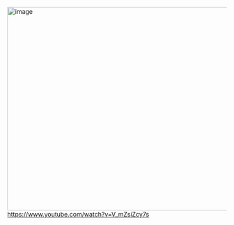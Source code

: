 [<img width="838" height="469" alt="image" src="https://github.com/user-attachments/assets/ab607c99-eb8f-4f1f-aaf9-ec152f4e3466" />
](https://www.youtube.com/watch?v=V_mZsiZcy7s)
https://www.youtube.com/watch?v=V_mZsiZcy7s
